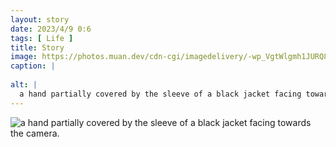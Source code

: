 ```yaml
---
layout: story
date: 2023/4/9 0:6
tags: [ Life ]
title: Story
image: https://photos.muan.dev/cdn-cgi/imagedelivery/-wp_VgtWlgmh1JURQ8t1mg/4e6a233d-79e1-4f9f-deab-2ced4e381700/public
caption: |
  
alt: |
  a hand partially covered by the sleeve of a black jacket facing towards the camera.
---
```


![a hand partially covered by the sleeve of a black jacket facing towards the camera.](https://photos.muan.dev/cdn-cgi/imagedelivery/-wp_VgtWlgmh1JURQ8t1mg/4e6a233d-79e1-4f9f-deab-2ced4e381700/public)


